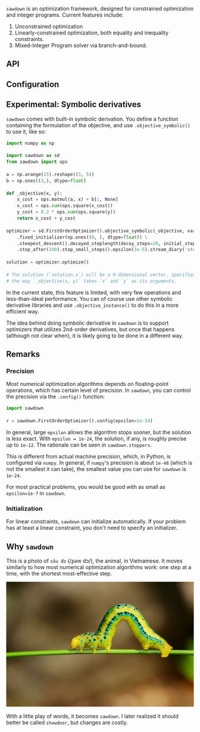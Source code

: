 `sawdown` is an optimization framework, designed for constrained optimization and 
integer programs. Current features include:
1. Unconstrained optimization
2. Linearly-constrained optimization, both equality and inequality constraints.
3. Mixed-Integer Program solver via branch-and-bound.

## API


## Configuration

## Experimental: Symbolic derivatives

`sawdown` comes with built-in symbolic derivation. You define a function containing
the formulation of the objective, and use `.objective_symbolic()` to use it, like so:

```python
import numpy as np

import sawdown as sd
from sawdown import ops

a = np.arange(15).reshape((3, 5))
b = np.ones((3,), dtype=float)
        
def _objective(x, y):
    x_cost = ops.matmul(a, x) + b[:, None]
    x_cost = ops.sum(ops.square(x_cost))
    y_cost = 0.2 * ops.sum(ops.square(y))
    return x_cost + y_cost

optimizer = sd.FirstOrderOptimizer().objective_symbolic(_objective, var_dims=(5, 4)) \
    .fixed_initializer(np.ones((9, ), dtype=float)) \
    .steepest_descent().decayed_steplength(decay_steps=20, initial_steplength=1e-3) \
    .stop_after(100).stop_small_steps().epsilon(1e-5).stream_diary('stdout')

solution = optimizer.optimize()

# The solution (`solution.x`) will be a 9-dimensional vector, specified by `var_dims=(5,4)` and
# the way `_objective(x, y)` takes `x` and `y` as its arguments.
```

In the current state, this feature is limited, with very few operations and less-than-ideal
performance. You can of course use other symbolic derivative libraries and use `.objective_instance()`
to do this in a more efficient way.

The idea behind doing symbolic derivative in `sawdown` is to support optimizers that utilizes 2nd-order
derivatives, but once that happens (although not clear when), it is likely going to be done in a different way.


## Remarks

### Precision
Most numerical optimization algorithms depends on floating-point operations,
which has certain level of precision. In `sawdown`, you can control the precision via
the `.config()` function:

```python
import sawdown

r = sawdown.FirstOrderOptimizer().config(epsilon=1e-24)
```

In general, large `epsilon` allows the algorithm stops sooner, but the solution is
less exact. With `epsilon = 1e-24`, the solution, if any, is roughly precise up to
`1e-12`. The rationale can be seen in `sawdown.stoppers`.

This is different from actual machine precision, which, in Python, is configured via `numpy`.
In general, if `numpy`'s precision is about `1e-48` (which is not the smallest it can take),
the smallest value you can use for `sawdown` is `1e-24`.

For most practical problems, you would be good with as small as 
`epsilon=1e-7` in `sawdown`.

### Initialization

For linear constraints, `sawdown` can initialize automatically. If 
your problem has at least a linear constraint, you don't
need to specify an initializer.

## Why `sawdown`
This is a photo of `sâu đo` (/ʂəw ɗɔ/), the animal, in Vietnamese. It moves similarly to how most
numerical optimization algorithms work: one step at a time, with the shortest most-effective step.

![image](docs/figs/sawdown.jpg)

With a little play of words, it becomes `sawdown`. I later realized
it should better be called `showdoor`, but changes are costly.